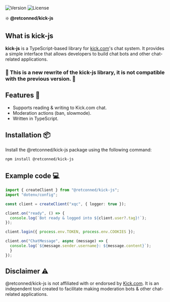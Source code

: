![Version](https://img.shields.io/npm/v/@retconned/kick-js?label=Version)
![License](https://img.shields.io/npm/l/@retconned/kick-js?label=License)

❇️ **@retconned/kick-js**

## **What is kick-js**

**kick-js** is a TypeScript-based library for [kick.com](https://kick.com)'s chat system. It provides a simple interface that allows developers to build chat bots and other chat-related applications.

### :construction: This is a new rewrite of the kick-js library, it is not compatible with the previous version. :construction:

## Features :rocket:

- Supports reading & writing to Kick.com chat.
- Moderation actions (ban, slowmode).
- Written in TypeScript.

## Installation :package:

Install the @retconned/kick-js package using the following command:

```sh
npm install @retconned/kick-js
```

## Example code :computer:

```ts
import { createClient } from "@retconned/kick-js";
import "dotenv/config";

const client = createClient("xqc", { logger: true });

client.on("ready", () => {
  console.log(`Bot ready & logged into ${client.user?.tag}!`);
});

client.login({ process.env.TOKEN, process.env.COOKIES });

client.on("ChatMessage", async (message) => {
  console.log(`${message.sender.username}: ${message.content}`);
  }
});
```

## Disclaimer :warning:

@retconned/kick-js is not affiliated with or endorsed by [Kick.com](https://kick.com). It is an independent tool created to facilitate making moderation bots & other chat-related applications.
